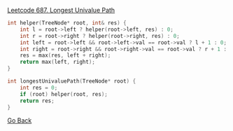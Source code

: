 [Leetcode 687. Longest Univalue Path](https://leetcode.com/problems/longest-univalue-path/)

```cpp
int helper(TreeNode* root, int& res) {
    int l = root->left ? helper(root->left, res) : 0;
    int r = root->right ? helper(root->right, res) : 0;
    int left = root->left && root->left->val == root->val ? l + 1 : 0;
    int right = root->right && root->right->val == root->val ? r + 1 : 0;
    res = max(res, left + right);
    return max(left, right);
}

int longestUnivaluePath(TreeNode* root) {
    int res = 0;
    if (root) helper(root, res);
    return res;
}
```

[Go Back](tree/tree-recursion?id=exercise)
